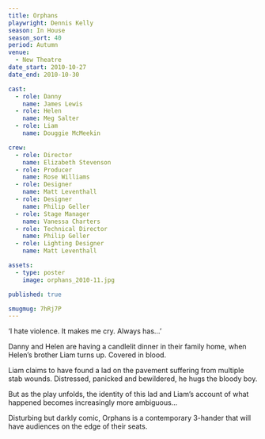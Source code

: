 ```yaml
---
title: Orphans
playwright: Dennis Kelly
season: In House
season_sort: 40
period: Autumn
venue:
  - New Theatre
date_start: 2010-10-27
date_end: 2010-10-30

cast:
  - role: Danny
    name: James Lewis
  - role: Helen
    name: Meg Salter
  - role: Liam
    name: Douggie McMeekin

crew:
  - role: Director
    name: Elizabeth Stevenson
  - role: Producer
    name: Rose Williams
  - role: Designer
    name: Matt Leventhall
  - role: Designer
    name: Philip Geller
  - role: Stage Manager
    name: Vanessa Charters
  - role: Technical Director
    name: Philip Geller
  - role: Lighting Designer
    name: Matt Leventhall

assets:
  - type: poster
    image: orphans_2010-11.jpg

published: true

smugmug: 7hRj7P
---
```


‘I hate violence. It makes me cry. Always has…’

Danny and Helen are having a candlelit dinner in their family home, when Helen’s brother Liam turns up. Covered in blood.

Liam claims to have found a lad on the pavement suffering from multiple stab wounds. Distressed, panicked and bewildered, he hugs the bloody boy.

But as the play unfolds, the identity of this lad and Liam’s account of what happened becomes increasingly more ambiguous…

Disturbing but darkly comic, Orphans is a contemporary 3-hander that will have audiences on the edge of their seats.
